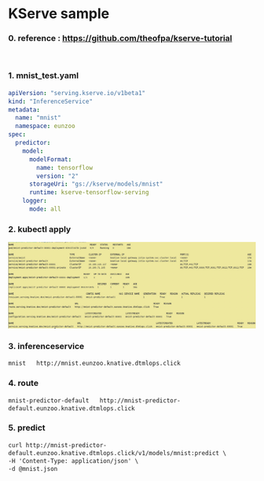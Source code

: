 # KServe sample

### 0. reference : https://github.com/theofpa/kserve-tutorial
</br>

### 1. mnist_test.yaml
```yaml
apiVersion: "serving.kserve.io/v1beta1"
kind: "InferenceService"
metadata:
  name: "mnist"
  namespace: eunzoo
spec:
  predictor:
    model:
      modelFormat:
        name: tensorflow
        version: "2"
      storageUri: "gs://kserve/models/mnist"
      runtime: kserve-tensorflow-serving
    logger:
      mode: all
```
### 2. kubectl apply
<img src="../img/mnist-sample.png">
</br>

### 3. inferenceservice 
```
mnist   http://mnist.eunzoo.knative.dtmlops.click  
```

### 4. route
```
mnist-predictor-default   http://mnist-predictor-default.eunzoo.knative.dtmlops.click 
```

### 5. predict
```
curl http://mnist-predictor-default.eunzoo.knative.dtmlops.click/v1/models/mnist:predict \
-H 'Content-Type: application/json' \
-d @mnist.json
```
